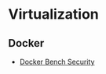 # Virtualization
## Docker
- [Docker Bench Security](https://github.com/docker/docker-bench-security)

